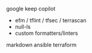 google keep
copilot

- efm / tflint / tfsec / terrascan
- null-ls
- custom formatters/linters

markdown
ansible
terraform

